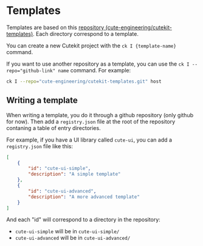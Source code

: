 
# Templates 

Templates are based on this [repository (cute-engineering/cutekit-templates)](https://github.com/cute-engineering/cutekit-templates).
Each directory correspond to a template.

You can create a new Cutekit project with the `ck I {template-name}` command.

If you want to use another repository as a template, you can use the `ck I --repo="github-link" name` command. For example: 

```bash
ck I --repo="cute-engineering/cutekit-templates.git" host
```

## Writing a template

When writing a template, you do it through a github repository (only github for now).
Then add a `registry.json` file at the root of the repository contaning a table of entry directories.

For example, if you have a UI library called `cute-ui`, you can add a `registry.json` file like this:

```json
[
    {
        "id": "cute-ui-simple",
        "description": "A simple template"
    },
    {
        "id": "cute-ui-advanced",
        "description": "A more advanced template"
    }
]
```

And each "id" will correspond to a directory in the repository:

- `cute-ui-simple` will be in `cute-ui-simple/`
- `cute-ui-advanced` will be in `cute-ui-advanced/`


